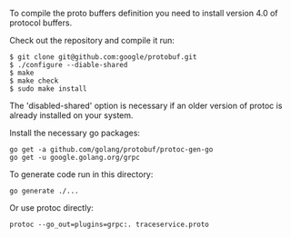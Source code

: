 To compile the proto buffers definition you need to install version 4.0 of
protocol buffers.

Check out the repository and compile it run:

    $ git clone git@github.com:google/protobuf.git
    $ ./configure --diable-shared
    $ make
    $ make check
    $ sudo make install

The 'disabled-shared' option is necessary if an older version of
protoc is already installed on your system.

Install the necessary go packages:

    go get -a github.com/golang/protobuf/protoc-gen-go
    go get -u google.golang.org/grpc

To generate code run in this directory:

    go generate ./...

Or use protoc directly:

    protoc --go_out=plugins=grpc:. traceservice.proto
